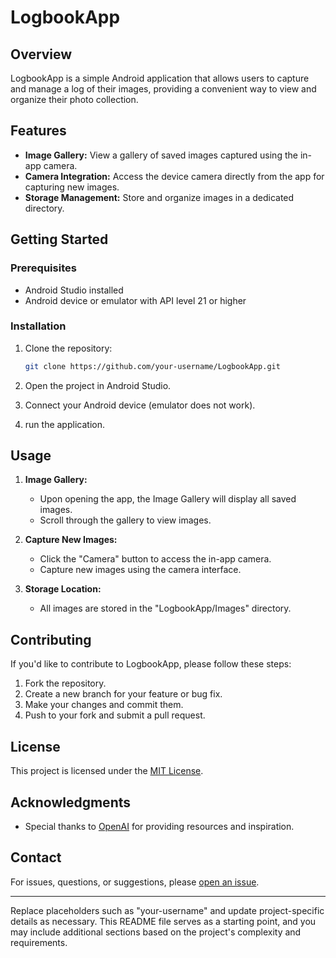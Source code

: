 # LogbookApp

## Overview

LogbookApp is a simple Android application that allows users to capture and manage a log of their images, 
providing a convenient way to view and organize their photo collection.

## Features

- **Image Gallery:** View a gallery of saved images captured using the in-app camera.
- **Camera Integration:** Access the device camera directly from the app for capturing new images.
- **Storage Management:** Store and organize images in a dedicated directory.

## Getting Started

### Prerequisites

- Android Studio installed
- Android device or emulator with API level 21 or higher

### Installation

1. Clone the repository:

    ```bash
    git clone https://github.com/your-username/LogbookApp.git
    ```

2. Open the project in Android Studio.

3. Connect your Android device (emulator does not work).

4. run the application.

## Usage

1. **Image Gallery:**
    - Upon opening the app, the Image Gallery will display all saved images.
    - Scroll through the gallery to view images.

2. **Capture New Images:**
    - Click the "Camera" button to access the in-app camera.
    - Capture new images using the camera interface.

3. **Storage Location:**
    - All images are stored in the "LogbookApp/Images" directory.

## Contributing

If you'd like to contribute to LogbookApp, please follow these steps:

1. Fork the repository.
2. Create a new branch for your feature or bug fix.
3. Make your changes and commit them.
4. Push to your fork and submit a pull request.

## License

This project is licensed under the [MIT License](LICENSE).

## Acknowledgments

- Special thanks to [OpenAI](https://www.openai.com/) for providing resources and inspiration.

## Contact

For issues, questions, or suggestions, please [open an issue](https://github.com/your-username/LogbookApp/issues).

---

Replace placeholders such as "your-username" and update project-specific details as necessary. This README file serves as a starting point, and you may include additional sections based on the project's complexity and requirements.
